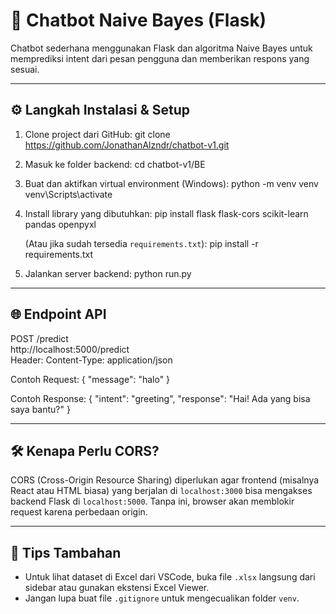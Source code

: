 # 🤖 Chatbot Naive Bayes (Flask)

Chatbot sederhana menggunakan Flask dan algoritma Naive Bayes untuk memprediksi intent dari pesan pengguna dan memberikan respons yang sesuai.

---

## ⚙️ Langkah Instalasi & Setup

1. Clone project dari GitHub:
   git clone https://github.com/JonathanAlzndr/chatbot-v1.git

2. Masuk ke folder backend:
   cd chatbot-v1/BE

3. Buat dan aktifkan virtual environment (Windows):
   python -m venv venv
   venv\Scripts\activate

4. Install library yang dibutuhkan:
   pip install flask flask-cors scikit-learn pandas openpyxl

   (Atau jika sudah tersedia `requirements.txt`):
   pip install -r requirements.txt

5. Jalankan server backend:
   python run.py

---

## 🌐 Endpoint API

POST /predict  
http://localhost:5000/predict  
Header: Content-Type: application/json

Contoh Request:
{
  "message": "halo"
}

Contoh Response:
{
  "intent": "greeting",
  "response": "Hai! Ada yang bisa saya bantu?"
}

---

## 🛠 Kenapa Perlu CORS?

CORS (Cross-Origin Resource Sharing) diperlukan agar frontend (misalnya React atau HTML biasa) yang berjalan di `localhost:3000` bisa mengakses backend Flask di `localhost:5000`. Tanpa ini, browser akan memblokir request karena perbedaan origin.

---

## 🧠 Tips Tambahan

- Untuk lihat dataset di Excel dari VSCode, buka file `.xlsx` langsung dari sidebar atau gunakan ekstensi Excel Viewer.
- Jangan lupa buat file `.gitignore` untuk mengecualikan folder `venv`.

